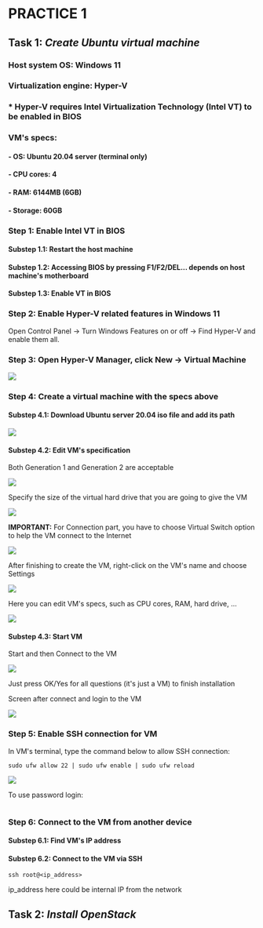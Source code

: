 # **PRACTICE 1**

## **Task 1**: *Create Ubuntu virtual machine*

### **Host system OS**: Windows 11
### **Virtualization engine**: Hyper-V
### * Hyper-V requires Intel Virtualization Technology (Intel VT) to be enabled in BIOS
### **VM's specs**:  
#### - OS: Ubuntu 20.04 server (terminal only)
#### - CPU cores: 4
#### - RAM: 6144MB (6GB)
#### - Storage: 60GB
### **Step 1**: Enable Intel VT in BIOS
#### **Substep 1.1**: Restart the host machine
#### **Substep 1.2**: Accessing BIOS by pressing F1/F2/DEL... depends on host machine's motherboard
#### **Substep 1.3**: Enable VT in BIOS
### **Step 2**: Enable Hyper-V related features in Windows 11
Open Control Panel -> Turn Windows Features on or off -> Find Hyper-V and enable them all.
### **Step 3**: Open Hyper-V Manager, click New -> Virtual Machine

<img src="imgs/1-Creating VM.png">

### **Step 4**: Create a virtual machine with the specs above
#### **Substep 4.1**: Download Ubuntu server 20.04 iso file and add its path

<img src="imgs/2-Adding ISO file.png">

#### **Substep 4.2**: Edit VM's specification

Both Generation 1 and Generation 2 are acceptable

<img src="imgs\3-VM generation type.png">

Specify the size of the virtual hard drive that you are going to give the VM

<img src="imgs\4-Virtual Hard Disk.png">

**IMPORTANT:** For Connection part, you have to choose Virtual Switch option to help the VM connect to the Internet

<img src="imgs\5-Connection.png">

After finishing to create the VM, right-click on the VM's name and choose Settings

<img src="imgs\6-Settings.png">

Here you can edit VM's specs, such as CPU cores, RAM, hard drive, ...

<img src="imgs\7-Specs.png">


#### **Substep 4.3**: Start VM

Start and then Connect to the VM

<img src="imgs\8-Start.png">

Just press OK/Yes for all questions (it's just a VM) to finish installation

Screen after connect and login to the VM

<img src="imgs\9-Console.png">

### **Step 5**: Enable SSH connection for VM
In VM's terminal, type the command below to allow SSH connection:
```
sudo ufw allow 22 | sudo ufw enable | sudo ufw reload
```
<img src="imgs\10-Allow SSH connection.png">

To use password login:
```
```
### **Step 6**: Connect to the VM from another device
#### **Substep 6.1**: Find VM's IP address
#### **Substep 6.2**: Connect to the VM via SSH

```
ssh root@<ip_address>
```
ip_address here could be internal IP from the network

## **Task 2**: *Install OpenStack*
